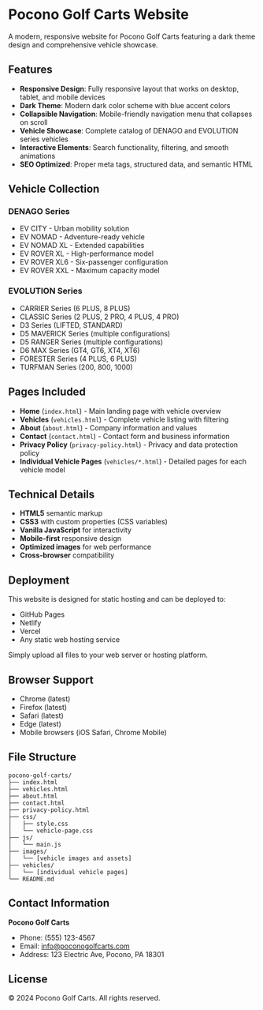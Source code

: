 # Pocono Golf Carts Website

A modern, responsive website for Pocono Golf Carts featuring a dark theme design and comprehensive vehicle showcase.

## Features

- **Responsive Design**: Fully responsive layout that works on desktop, tablet, and mobile devices
- **Dark Theme**: Modern dark color scheme with blue accent colors
- **Collapsible Navigation**: Mobile-friendly navigation menu that collapses on scroll
- **Vehicle Showcase**: Complete catalog of DENAGO and EVOLUTION series vehicles
- **Interactive Elements**: Search functionality, filtering, and smooth animations
- **SEO Optimized**: Proper meta tags, structured data, and semantic HTML

## Vehicle Collection

### DENAGO Series
- EV CITY - Urban mobility solution
- EV NOMAD - Adventure-ready vehicle
- EV NOMAD XL - Extended capabilities
- EV ROVER XL - High-performance model
- EV ROVER XL6 - Six-passenger configuration
- EV ROVER XXL - Maximum capacity model

### EVOLUTION Series
- CARRIER Series (6 PLUS, 8 PLUS)
- CLASSIC Series (2 PLUS, 2 PRO, 4 PLUS, 4 PRO)
- D3 Series (LIFTED, STANDARD)
- D5 MAVERICK Series (multiple configurations)
- D5 RANGER Series (multiple configurations)
- D6 MAX Series (GT4, GT6, XT4, XT6)
- FORESTER Series (4 PLUS, 6 PLUS)
- TURFMAN Series (200, 800, 1000)

## Pages Included

- **Home** (`index.html`) - Main landing page with vehicle overview
- **Vehicles** (`vehicles.html`) - Complete vehicle listing with filtering
- **About** (`about.html`) - Company information and values
- **Contact** (`contact.html`) - Contact form and business information
- **Privacy Policy** (`privacy-policy.html`) - Privacy and data protection policy
- **Individual Vehicle Pages** (`vehicles/*.html`) - Detailed pages for each vehicle model

## Technical Details

- **HTML5** semantic markup
- **CSS3** with custom properties (CSS variables)
- **Vanilla JavaScript** for interactivity
- **Mobile-first** responsive design
- **Optimized images** for web performance
- **Cross-browser** compatibility

## Deployment

This website is designed for static hosting and can be deployed to:
- GitHub Pages
- Netlify
- Vercel
- Any static web hosting service

Simply upload all files to your web server or hosting platform.

## Browser Support

- Chrome (latest)
- Firefox (latest)
- Safari (latest)
- Edge (latest)
- Mobile browsers (iOS Safari, Chrome Mobile)

## File Structure

```
pocono-golf-carts/
├── index.html
├── vehicles.html
├── about.html
├── contact.html
├── privacy-policy.html
├── css/
│   ├── style.css
│   └── vehicle-page.css
├── js/
│   └── main.js
├── images/
│   └── [vehicle images and assets]
├── vehicles/
│   └── [individual vehicle pages]
└── README.md
```

## Contact Information

**Pocono Golf Carts**
- Phone: (555) 123-4567
- Email: info@poconogolfcarts.com
- Address: 123 Electric Ave, Pocono, PA 18301

## License

© 2024 Pocono Golf Carts. All rights reserved.

